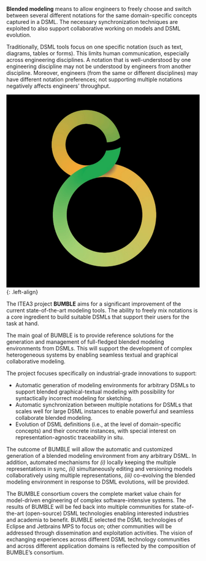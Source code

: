 ---
---

**Blended modeling** means to allow engineers to freely choose and switch between several different notations for the same domain-specific concepts captured in a DSML. The necessary synchronization techniques are exploited to also support collaborative working on models and DSML evolution.

Traditionally, DSML tools focus on one specific notation (such as text, diagrams, tables or forms). This limits human communication, especially across engineering disciplines. A notation that is well-understood by one engineering discipline may not be understood by engineers from another discipline. Moreover, engineers (from the same or different disciplines) may have different notation preferences; not supporting multiple notations negatively affects engineers’ throughput.

![](assets/img/logo_bumble.png){: .left-align}

The ITEA3 project **BUMBLE** aims for a significant improvement of the current state-of-the-art modeling tools. The ability to freely mix notations is a core ingredient to build suitable DSMLs that support their users for the task at hand. 

The main goal of BUMBLE is to provide reference solutions for the generation and management of full-fledged blended modeling environments from DSMLs. This will support the development of complex heterogeneous systems by enabling seamless textual and graphical collaborative modeling. 

The project focuses specifically on industrial-grade innovations to support:

* Automatic generation of modeling environments for arbitrary DSMLs to support blended graphical-textual modeling with possibility for syntactically incorrect modeling for sketching.
* Automatic synchronization between multiple notations for DSMLs that scales well for large DSML instances to enable powerful and seamless collaborate blended modeling.
* Evolution of DSML definitions (i.e., at the level of domain-specific concepts) and their concrete instances, with special interest on representation-agnostic traceability in situ.

The outcome of BUMBLE will allow the automatic and customized generation of a blended modeling environment from any arbitrary DSML. In addition, automated mechanisms for *(i)* locally keeping the multiple representations in sync, *(ii)* simultaneously editing and versioning models collaboratively using multiple representations, *(iii)* co-evolving the blended modeling environment in response to DSML evolutions, will be provided.

The BUMBLE consortium covers the complete market value chain for model-driven engineering of complex software-intensive systems. The results of BUMBLE will be fed back into multiple communities for state-of-the-art (open-source) DSML technologies enabling interested industries and academia to benefit. BUMBLE selected the DSML technologies of Eclipse and Jetbrains MPS to focus on; other communities will be addressed through dissemination and exploitation activities. The vision of exchanging experiences across different DSML technology communities and across different application domains is reflected by the composition of BUMBLE’s consortium. 
